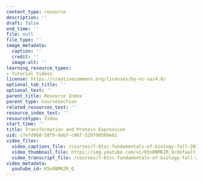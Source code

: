 ```yaml
---
content_type: resource
description: ''
draft: false
end_time: ''
file: null
file_type: ''
image_metadata:
  caption: ''
  credit: ''
  image-alt: ''
learning_resource_types:
- Tutorial Videos
license: https://creativecommons.org/licenses/by-nc-sa/4.0/
optional_tab_title: ''
optional_text: ''
parent_title: Resource Index
parent_type: CourseSection
related_resources_text: ''
resource_index_text: ''
resourcetype: Video
start_time: ''
title: Transformation and Protein Expression
uid: c7efd960-58f9-debf-c06f-5297d8509e62
video_files:
  video_captions_file: /courses/7-01sc-fundamentals-of-biology-fall-2011/9bb6632818325eff95ea08607ddbfc60_K5n0BMKZR_Q.vtt
  video_thumbnail_file: https://img.youtube.com/vi/K5n0BMKZR_Q/default.jpg
  video_transcript_file: /courses/7-01sc-fundamentals-of-biology-fall-2011/0c4dfa547c686f3bd54b83a578ec7c4b_K5n0BMKZR_Q.pdf
video_metadata:
  youtube_id: K5n0BMKZR_Q
---
```


